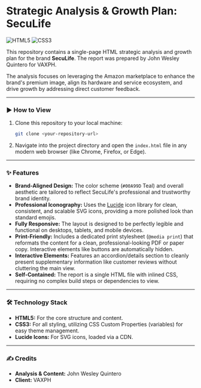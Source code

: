 # Strategic Analysis & Growth Plan: SecuLife

![HTML5](https://img.shields.io/badge/html5-%23E34F26.svg?style=for-the-badge&logo=html5&logoColor=white)
![CSS3](https://img.shields.io/badge/css3-%231572B6.svg?style=for-the-badge&logo=css3&logoColor=white)

This repository contains a single-page HTML strategic analysis and growth plan for the brand **SecuLife**. The report was prepared by John Wesley Quintero for VAXPH.

The analysis focuses on leveraging the Amazon marketplace to enhance the brand's premium image, align its hardware and service ecosystem, and drive growth by addressing direct customer feedback.

---

### ▶️ How to View

1.  Clone this repository to your local machine:
    ```bash
    git clone <your-repository-url>
    ```
2.  Navigate into the project directory and open the `index.html` file in any modern web browser (like Chrome, Firefox, or Edge).

---

### ✨ Features

*   **Brand-Aligned Design:** The color scheme (`#00A99D` Teal) and overall aesthetic are tailored to reflect SecuLife's professional and trustworthy brand identity.
*   **Professional Iconography:** Uses the [Lucide](https://lucide.dev/) icon library for clean, consistent, and scalable SVG icons, providing a more polished look than standard emojis.
*   **Fully Responsive:** The layout is designed to be perfectly legible and functional on desktops, tablets, and mobile devices.
*   **Print-Friendly:** Includes a dedicated print stylesheet (`@media print`) that reformats the content for a clean, professional-looking PDF or paper copy. Interactive elements like buttons are automatically hidden.
*   **Interactive Elements:** Features an accordion/details section to cleanly present supplementary information like customer reviews without cluttering the main view.
*   **Self-Contained:** The report is a single HTML file with inlined CSS, requiring no complex build steps or dependencies to view.

---

### 🛠️ Technology Stack

*   **HTML5:** For the core structure and content.
*   **CSS3:** For all styling, utilizing CSS Custom Properties (variables) for easy theme management.
*   **Lucide Icons:** For SVG icons, loaded via a CDN.

---

### ✍️ Credits

*   **Analysis & Content:** John Wesley Quintero
*   **Client:** VAXPH
